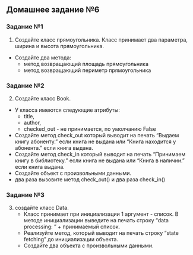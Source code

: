 ## Домашнее задание №6

### Задание №1
1) Создайте класс прямоугольника. Класс принимает два параметра, ширина и высота прямоугольника.
- Создайте два метода:
  - метод возвращающий площадь прямоугольника
  - метод возвращающий периметр прямоугольника

### Задание №2
2) Создайте класс Book.
- У класса имеются следующие атрибуты:
  - title,
  - author,
  - checked_out - не принимается, по умолчанию False
- Создайте метод check_out который выводит на печать “Выдаем книгу абоненту.” если книга не выдана или “Книга находится у абонента.” если книга выдана.
- Создайте метод check_in который выводит на печать “Принимаем книгу в библиотеку.” если книга не выдана или “Книга в наличии.” если книга выдана.
- Создайте объект с произвольными данными.
- два раза вызовите метод check_out() и два раза check_in()

### Задание №3
3) создайте класс Data.
   - Класс принимает при инициализации 1 аргумент - список. В методе инициализации выведите на печать строку “data processing: ” + принимаемый список.
   - Реализуйте метод, который выводит на печать строку “state fetching” до инициализации объекта.
   - Создайте два объекта с произвольными данными.